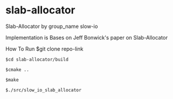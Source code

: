 # slab-allocator
Slab-Allocator by group_name slow-io

Implementation is Bases on Jeff Bonwick's paper on Slab-Allocator

How To Run 
    $git clone repo-link

    $cd slab-allocator/build

    $cmake ..

    $make

    $./src/slow_io_slab_allocator 